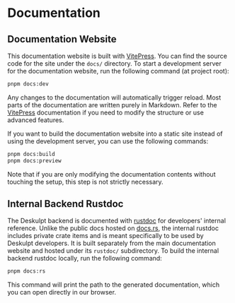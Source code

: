 # Documentation

## Documentation Website

This documentation website is built with [VitePress](https://vitepress.dev/). You can find the source code for the site under the `docs/` directory. To start a development server for the documentation website, run the following command (at project root):

```bash
pnpm docs:dev
```

Any changes to the documentation will automatically trigger reload. Most parts of the documentation are written purely in Markdown. Refer to the [VitePress](https://vitepress.dev/) documentation if you need to modify the structure or use advanced features.

If you want to build the documentation website into a static site instead of using the development server, you can use the following commands:

```bash
pnpm docs:build
pnpm docs:preview
```

Note that if you are only modifying the documentation contents without touching the setup, this step is not strictly necessary.

## Internal Backend Rustdoc

The Deskulpt backend is documented with [rustdoc](https://doc.rust-lang.org/rustdoc/) for developers' internal reference. Unlike the public docs hosted on [docs.rs](https://docs.rs/), the internal rustdoc includes private crate items and is meant specifically to be used by Deskulpt developers. It is built separately from the main documentation website and hosted under its `rustdoc/` subdirectory. To build the internal backend rustdoc locally, run the following command:

```bash
pnpm docs:rs
```

This command will print the path to the generated documentation, which you can open directly in our browser.
